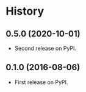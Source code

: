 # History

## 0.5.0 (2020-10-01)

- Second release on PyPI.

## 0.1.0 (2016-08-06)

- First release on PyPI.
